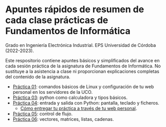 # Apuntes rápidos de resumen de cada clase prácticas de Fundamentos de Informática

Grado en Ingeniería Electrónica Industrial. EPS Universidad de Córdoba (2022-2023). 

Este respositorio contiene apuntes básicos y simplificados del avance en cada sesión práctica de la asignatura de Fundamentos de Informática. No sustituye a la asistencia a clase ni proporcionan explicaciones completas del contenido de la asignatura.

* [Práctica 01](practica01/index.md): comandos básicos de Linux y configuración de tu web personal en los servidores de la UCO.
* [Práctica 03](practica03/index.md): python como calculadora y tipos básicos.
* [Práctica 04](practica04/index.md): entrada y salida con Python: pantalla, teclado y ficheros.
  * [Cómo entregar tu práctica a través de tu web personal](practica04/entrega_practicas.md).
* [Práctica 05](practica05/index.md): control de flujo.
* [Práctica 06](practica06/practica06.ipynb): vectores, matrices, listas, cadenas.
